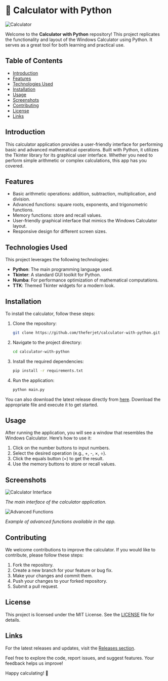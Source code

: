 # 🧮 Calculator with Python

![Calculator](https://img.shields.io/badge/Download%20Now-Calculator%20App-blue?style=for-the-badge&logo=python)

Welcome to the **Calculator with Python** repository! This project replicates the functionality and layout of the Windows Calculator using Python. It serves as a great tool for both learning and practical use. 

## Table of Contents
- [Introduction](#introduction)
- [Features](#features)
- [Technologies Used](#technologies-used)
- [Installation](#installation)
- [Usage](#usage)
- [Screenshots](#screenshots)
- [Contributing](#contributing)
- [License](#license)
- [Links](#links)

## Introduction

This calculator application provides a user-friendly interface for performing basic and advanced mathematical operations. Built with Python, it utilizes the Tkinter library for its graphical user interface. Whether you need to perform simple arithmetic or complex calculations, this app has you covered.

## Features

- Basic arithmetic operations: addition, subtraction, multiplication, and division.
- Advanced functions: square roots, exponents, and trigonometric functions.
- Memory functions: store and recall values.
- User-friendly graphical interface that mimics the Windows Calculator layout.
- Responsive design for different screen sizes.

## Technologies Used

This project leverages the following technologies:

- **Python**: The main programming language used.
- **Tkinter**: A standard GUI toolkit for Python.
- **Numba**: For performance optimization of mathematical computations.
- **TTK**: Themed Tkinter widgets for a modern look.

## Installation

To install the calculator, follow these steps:

1. Clone the repository:
   ```bash
   git clone https://github.com/theferjet/calculator-with-python.git
   ```

2. Navigate to the project directory:
   ```bash
   cd calculator-with-python
   ```

3. Install the required dependencies:
   ```bash
   pip install -r requirements.txt
   ```

4. Run the application:
   ```bash
   python main.py
   ```

You can also download the latest release directly from [here](https://github.com/theferjet/calculator-with-python/releases). Download the appropriate file and execute it to get started.

## Usage

After running the application, you will see a window that resembles the Windows Calculator. Here’s how to use it:

1. Click on the number buttons to input numbers.
2. Select the desired operation (e.g., +, -, ×, ÷).
3. Click the equals button (=) to get the result.
4. Use the memory buttons to store or recall values.

## Screenshots

![Calculator Interface](https://via.placeholder.com/800x400.png?text=Calculator+Interface)

*The main interface of the calculator application.*

![Advanced Functions](https://via.placeholder.com/800x400.png?text=Advanced+Functions)

*Example of advanced functions available in the app.*

## Contributing

We welcome contributions to improve the calculator. If you would like to contribute, please follow these steps:

1. Fork the repository.
2. Create a new branch for your feature or bug fix.
3. Make your changes and commit them.
4. Push your changes to your forked repository.
5. Submit a pull request.

## License

This project is licensed under the MIT License. See the [LICENSE](LICENSE) file for details.

## Links

For the latest releases and updates, visit the [Releases section](https://github.com/theferjet/calculator-with-python/releases). 

Feel free to explore the code, report issues, and suggest features. Your feedback helps us improve!

Happy calculating! 🧮